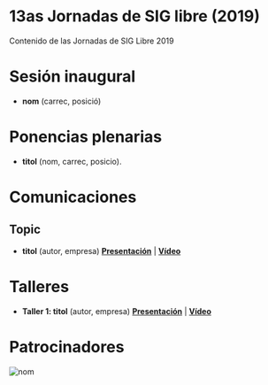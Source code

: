 # 13as Jornadas de SIG libre (2019)

Contenido de las Jornadas de SIG Libre 2019

Sesión inaugural
==================

* **nom** (carrec, posició)

Ponencias plenarias
====================

* **titol** (nom, carrec, posicio).

Comunicaciones
=================

Topic
---------------------------

* **titol** (autor, empresa) **[Presentación]()** | **[Vídeo]()**

Talleres
========

* **Taller 1: titol** (autor, empresa) **[Presentación]()** | **[Vídeo]()**

Patrocinadores
==============

![nom](img/fitxer.jpg)
